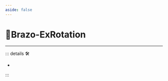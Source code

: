 ```yaml
---
aside: false
---
```

# 🔷Brazo-ExRotation

---

<!-- =================================================== -->
<!-- =================================================== -->
<!-- =================================================== -->
<!-- =================================================== -->
<!-- =================================================== -->
::: details 🛠

-

:::
